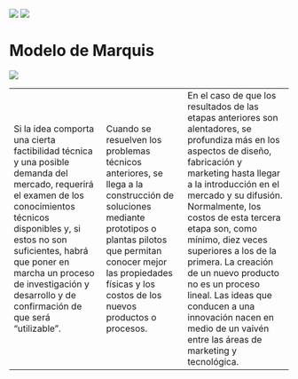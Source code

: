 [![](https://img.shields.io/badge/-Tabla_de_contenidos-000?style=flat&logo=Emlakjet&logoColor=red)](../../README.md)
[![](https://img.shields.io/badge/-Inicio%20de%20cap%C3%ADtulo-000?style=flat&logo=Acclaim&logoColor=red)](../README.md)

# Modelo de Marquis

![](/images/modeloMarquis.png)

||||
-|-|-
Si la idea comporta una cierta factibilidad técnica y una posible demanda del mercado, requerirá el examen de los conocimientos técnicos disponibles y, si estos no son suficientes, habrá que poner en marcha un proceso de investigación y desarrollo y de confirmación de que será “utilizable”.|Cuando se resuelven los problemas técnicos anteriores, se llega a la construcción de soluciones mediante prototipos o plantas pilotos que permitan conocer mejor las propiedades físicas y los costos de los nuevos productos o procesos.|En el caso de que los resultados de las etapas anteriores son alentadores, se profundiza más en los aspectos de diseño, fabricación y marketing hasta llegar a la introducción en el mercado y su difusión. Normalmente, los costos de esta tercera etapa son, como mínimo, diez veces superiores a los de la primera. La creación de un nuevo producto no es un proceso lineal. Las ideas que conducen a una innovación nacen en medio de un vaivén entre las áreas de marketing y tecnológica.